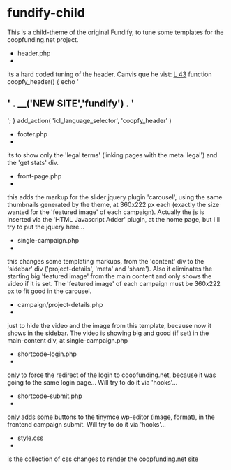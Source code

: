 fundify-child
=============

This is a child-theme of the original Fundify, to tune some templates for the coopfunding.net project.

- header.php
- 
its a hard coded tuning of the header.
Canvis que he vist:
 [L 43](https://github.com/bum2/fundify-child/blob/master/header.php#L42)
 function coopfy_header() {
    echo '<div class="pastilla"><h2>' .  __('NEW SITE','fundify') . '</h2></div>';
 }
 add_action( 'icl_language_selector', 'coopfy_header' )

- footer.php
- 
its to show only the 'legal terms' (linking pages with the meta 'legal') and the 'get stats' div.

- front-page.php
- 
this adds the markup for the slider jquery plugin 'carousel', using the same thumbnails generated by the theme, at 360x222 px each (exactly the size wanted for the 'featured image' of each campaign). Actually the js is inserted via the 'HTML Javascript Adder' plugin, at the home page, but I'll try to put the jquery here...

- single-campaign.php
- 
this changes some templating markups, from the 'content' div to the 'sidebar' div ('project-details', 'meta' and 'share'). Also it eliminates the starting big 'featured image' from the main content and only shows the video if it is set.
The 'featured image' of each campaign must be 360x222 px to fit good in the carousel.

- campaign/project-details.php
- 
just to hide the video and the image from this template, because now it shows in the sidebar. The video is showing big and good (if set) in the main-content div, at single-campaign.php

- shortcode-login.php
- 
only to force the redirect of the login to coopfunding.net, because it was going to the same login page... Will try to do it via 'hooks'...

- shortcode-submit.php
-
only adds some buttons to the tinymce wp-editor (image, format), in the frontend campaign submit. Will try to do it via 'hooks'...

- style.css
- 
is the collection of css changes to render the coopfunding.net site
